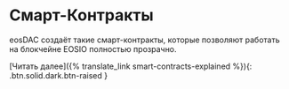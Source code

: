 Смарт-**Контракты**
===

eosDAC создаёт такие смарт-контракты, которые позволяют работать на блокчейне EOSIO полностью прозрачно.

[Читать далее]({% translate_link smart-contracts-explained %}){: .btn.solid.dark.btn-raised }
